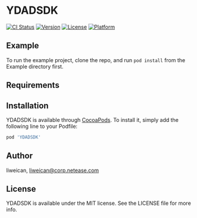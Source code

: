 # YDADSDK

[![CI Status](https://img.shields.io/travis/buptlilu/YDADSDK.svg?style=flat)](https://travis-ci.org/buptlilu/YDADSDK)
[![Version](https://img.shields.io/cocoapods/v/YDADSDK.svg?style=flat)](https://cocoapods.org/pods/YDADSDK)
[![License](https://img.shields.io/cocoapods/l/YDADSDK.svg?style=flat)](https://cocoapods.org/pods/YDADSDK)
[![Platform](https://img.shields.io/cocoapods/p/YDADSDK.svg?style=flat)](https://cocoapods.org/pods/YDADSDK)

## Example

To run the example project, clone the repo, and run `pod install` from the Example directory first.

## Requirements

## Installation

YDADSDK is available through [CocoaPods](https://cocoapods.org). To install
it, simply add the following line to your Podfile:

```ruby
pod 'YDADSDK'
```


## Author

liweican, liweican@corp.netease.com

## License

YDADSDK is available under the MIT license. See the LICENSE file for more info.
